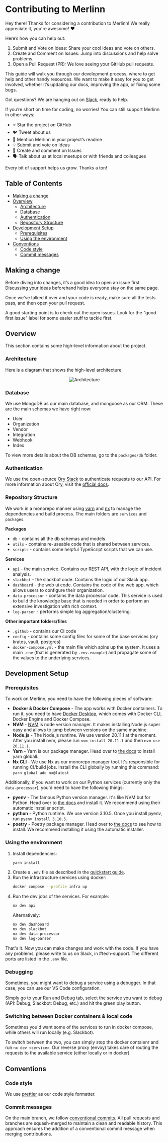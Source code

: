 # Contributing to Merlinn

Hey there! Thanks for considering a contribution to Merlinn! We really appreciate it, you're awesome! ❤️

Here’s how you can help out:

1. Submit and Vote on Ideas: Share your cool ideas and vote on others.
2. Create and Comment on Issues: Jump into discussions and help solve problems.
3. Open a Pull Request (PR): We love seeing your GitHub pull requests.

This guide will walk you through our development process, where to get help and other handy resources. We want to make it easy for you to get involved, whether it’s updating our docs, improving the app, or fixing some bugs.

Got questions? We are hanging out on [Slack](https://join.slack.com/t/merlinncommunity/signup), ready to help.

If you’re short on time for coding, no worries! You can still support Merlinn in other ways:

- ⭐ Star the project on GitHub
- 🐦 Tweet about us
- 📄 Mention Merlinn in your project’s readme
- 💡 Submit and vote on Ideas
- 📝 Create and comment on Issues
- 🗣️ Talk about us at local meetups or with friends and colleagues

Every bit of support helps us grow. Thanks a ton!

## Table of Contents

- [Making a change](#making-a-change)
- [Overview](#overview)
  - [Architecture](#architecture)
  - [Database](#database)
  - [Authentication](#authentication)
  - [Repository Structure](#repository-structure)
- [Development Setup](#development-setup)
  - [Prerequisites](#prerequisites)
  - [Using the environment](#using-the-environment)
- [Conventions](#conventions)
  - [Code style](#code-style)
  - [Commit messages](#commit-messages)

## Making a change

Before diving into changes, it’s a good idea to open an issue first. Discussing your ideas beforehand helps everyone stay on the same page.

Once we've talked it over and your code is ready, make sure all the tests pass, and then open your pull request.

A good starting point is to check out the open issues. Look for the "good first issue" label for some easier stuff to tackle first.

## Overview

This section contains some high-level information about the project.

### Architecture

Here is a diagram that shows the high-level architecture.

<div align="center">
    <img src="./assets/architecture.jpg" alt="Architecture" />
</div>

### Database

We use MongoDB as our main database, and mongoose as our ORM. These are the main schemas we have right now:

- User
- Organization
- Vendor
- Integration
- Webhook
- Index

To view more details about the DB schemas, go to the `packages/db` folder.

### Authentication

We use the open-source [Ory Stack](https://www.ory.sh/) to authenticate requests to our API. For more information about Ory, visit the [official docs](https://www.ory.sh/docs/welcome).

### Repository Structure

We work in a monorepo manner using [yarn](https://yarnpkg.com/) and [nx](https://nx.dev/) to manage the dependencies and build process. The main folders are `services` and `packages`.

**Packages**

- `db` - contains all the db schemas and models
- `utils` - contains re-useable code that is shared between services.
- `scripts` - contains some helpful TypeScript scripts that we can use.

**Services**

- `api` - the main service. Contains our REST API, with the logic of incident analysis.
- `slackbot` - the slackbot code. Contains the logic of our Slack app.
- `dashboard` - the web ui code. Contains the code of the web app, which allows users to configure their organization.
- `data-processor` - contains the data processor code. This service is used to build the knowledge base that is needed in order to perform an extensive investigation with rich context.
- `log-parser` - performs simple log aggregation/clustering.

**Other important folders/files**

- `.github` - contains our CI code
- `config` - contains some config files for some of the base services (ory kratos, vault, postgres)
- `docker-compose.yml` - the main file which spins up the system. It uses a main `.env` (that is generated by `.env.example`) and propagate some of the values to the underlying services.

## Development Setup

### Prerequisites

To work on Merlinn, you need to have the following pieces of software:

- **Docker & Docker Compose** - The app works with Docker containers. To run it, you need to have [Docker Desktop](https://docs.docker.com/desktop/), which comes with Docker CLI, Docker Engine and Docker Compose.
- **NVM** - [NVM](https://github.com/nvm-sh/nvm) is node version manager. It makes installing Node.js super easy and allows to jump between versions on the same machine.
- **Node.js** - The Node.js runtime. We use version 20.11.1 at the moment. After you install nvm, please run `nvm install 20.11.1` and then `nvm use 20.11.1`.
- **Yarn** - Yarn is our package manager. Head over to [the docs](https://classic.yarnpkg.com/lang/en/docs/install/#mac-stable) to install yarn globall.
- **Nx CLI** - We use Nx as our monorepo manager tool. It's responsible for running CI/build jobs. Install the CLI globally by running this command: `yarn global add nx@latest`

Additionally, if you want to work on our Python services (currently only the `data-processor`), you'd need to have the following things:

- **pyenv** - The famous Python version manager. It's like NVM but for Python. Head over to [the docs](https://github.com/pyenv/pyenv?tab=readme-ov-file#automatic-installer) and install it. We recommend using their automatic installer script.
- **python** - Python runtime. We use version 3.10.5. Once you install pyenv, run `pyenv install 3.10.5`.
- **poetry** - Poetry package manager. Head over to [the docs](https://python-poetry.org/docs/#installing-with-the-official-installer) to see how to install. We recommend installing it using the automatic installer.

### Using the environment

1. Install dependencies:
   ```bash
   yarn install
   ```
2. Create a `.env` file as described in the [quickstart guide](https://github.com/merlinn-co/merlinn?tab=readme-ov-file#quick-installation-%EF%B8%8F).
3. Run the infrastructure services using docker:
   ```bash
   docker compose --profile infra up
   ```
4. Run the dev jobs of the services. For example:
   ```bash
   nx dev api
   ```
   Alternatively:
   ```bash
   nx dev dashboard
   nx dev slackbot
   nx dev data-processor
   nx dev log-parser
   ```

That's it. Now you can make changes and work with the code. If you have any problems, please write to us on Slack, in #tech-support. The different ports are listed in the `.env` file.

### Debugging

Sometimes, you might want to debug a service using a debugger. In that case, you can use our VS Code configuration.

Simply go to your Run and Debug tab, select the service you want to debug (API: Debug, Slackbot: Debug, etc.) and hit the green play button.

### Switching between Docker containers & local code

Sometimes you'd want some of the services to run in docker compose, while others will run locally (e.g. Slackbot).

To switch between the two, you can simply stop the docker contaienr and run `nx dev <service>`. Our reverse proxy (envoy) takes care
of routing the requests to the available service (either locally or in docker).

## Conventions

### Code style

We use [prettier](https://prettier.io/) as our code style formatter.

### Commit messages

On the main branch, we follow [conventional commits](https://www.conventionalcommits.org/en/v1.0.0/). All pull requests and branches are squash-merged to maintain a clean and readable history. This approach ensures the addition of a conventional commit message when merging contributions.
